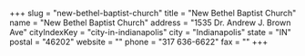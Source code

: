 +++
slug = "new-bethel-baptist-church"
title = "New Bethel Baptist Church"
name = "New Bethel Baptist Church"
address = "1535 Dr. Andrew J. Brown Ave"
cityIndexKey = "city-in-indianapolis"
city = "Indianapolis"
state = "IN"
postal = "46202"
website = ""
phone = "317 636-6622"
fax = ""
+++
